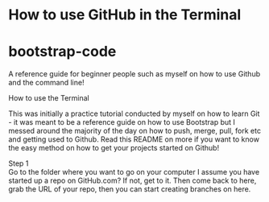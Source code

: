 
<h1>How to use GitHub in the Terminal</h1>

# bootstrap-code
A reference guide for beginner people such as myself on how to use Github and the command line!

How to use the Terminal

This was initially a practice tutorial conducted by myself on how to learn Git - it was meant to be a reference guide on how to use Bootstrap but I messed around the majority of the day on how to push, merge, pull, fork etc and getting used to Github. Read this README on more if you want to know the easy method on how to get your projects started on Github!

Step 1 <br/>
Go to the folder where you want to go on your computer
I assume you have started up a repo on GitHub.com? If not, get to it. Then come back to here, grab the URL of your repo, then you can start creating branches on here.



